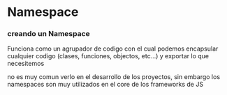 # Namespace

### creando un Namespace

Funciona como un agrupador de codigo con el cual podemos encapsular cualquier codigo (clases, funciones, objectos, etc...) y exportar lo que necesitemos

no es muy comun verlo en el desarrollo de los proyectos, sin embargo los namespaces son muy utilizados en el core de los frameworks de JS
